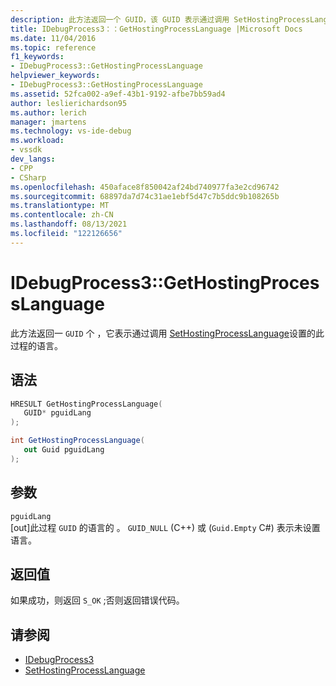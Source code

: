 ```yaml
---
description: 此方法返回一个 GUID，该 GUID 表示通过调用 SetHostingProcessLanguage 设置的此过程的语言。
title: IDebugProcess3：：GetHostingProcessLanguage |Microsoft Docs
ms.date: 11/04/2016
ms.topic: reference
f1_keywords:
- IDebugProcess3::GetHostingProcessLanguage
helpviewer_keywords:
- IDebugProcess3::GetHostingProcessLanguage
ms.assetid: 52fca002-a9ef-43b1-9192-afbe7bb59ad4
author: leslierichardson95
ms.author: lerich
manager: jmartens
ms.technology: vs-ide-debug
ms.workload:
- vssdk
dev_langs:
- CPP
- CSharp
ms.openlocfilehash: 450aface8f850042af24bd740977fa3e2cd96742
ms.sourcegitcommit: 68897da7d74c31ae1ebf5d47c7b5ddc9b108265b
ms.translationtype: MT
ms.contentlocale: zh-CN
ms.lasthandoff: 08/13/2021
ms.locfileid: "122126656"
---
```

# <a name="idebugprocess3gethostingprocesslanguage"></a>IDebugProcess3::GetHostingProcessLanguage
此方法返回一 `GUID` 个 ，它表示通过调用 [SetHostingProcessLanguage](../../../extensibility/debugger/reference/idebugprocess3-sethostingprocesslanguage.md)设置的此过程的语言。

## <a name="syntax"></a>语法

```cpp
HRESULT GetHostingProcessLanguage(
   GUID* pguidLang
);
```

```csharp
int GetHostingProcessLanguage(
   out Guid pguidLang
);
```

## <a name="parameters"></a>参数
`pguidLang`\
[out]此过程 `GUID` 的语言的 。 `GUID_NULL` (C++) 或 (`Guid.Empty` C#) 表示未设置语言。

## <a name="return-value"></a>返回值
 如果成功，则返回 `S_OK` ;否则返回错误代码。

## <a name="see-also"></a>请参阅
- [IDebugProcess3](../../../extensibility/debugger/reference/idebugprocess3.md)
- [SetHostingProcessLanguage](../../../extensibility/debugger/reference/idebugprocess3-sethostingprocesslanguage.md)
